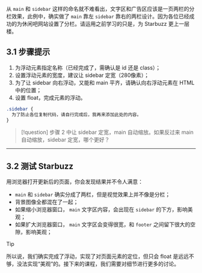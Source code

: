 从 `main` 和 `sidebar` 这样的命名就不难看出，文字区和广告区应该是一页两栏的分栏效果，此例中，确实做了 `main` 靠左 `sidebar` 靠右的两栏设计。因为各位已经成功的为休闲吧网站设置了分栏。请运用之前学习的只是，为 Starbuzz 更上一层楼。

## 3.1 步骤提示

1. 为浮动元素指定名称（已经完成了，需确认是 id 还是 class）；
2. 设置浮动元素的宽度，建议让 sidebar 定宽（280像素）；
3. 为了让 sidebar 向右浮动，又能和 main 平齐，请确认向右浮动元素在 HTML 中的位置；
4. 设置 float，完成元素的浮动。

```css
.sidebar {
  为了防止各位复制代码，请自行完成后，我再来添加此处的内容。
}
```

>[!question]
> 步骤 2 中让 sidebar 定宽，main 自动缩放。如果反过来 main 自动缩放，sidebar 定宽，哪个更好？
___


## 3.2 测试 Starbuzz

用浏览器打开更新后的页面，你会发现结果并不令人满意：

* `main` 和 `sidebar` 确实分成了两栏，但是视觉效果上并不像是分栏；
* 背景图像全都混在了一起；
* 如果缩小浏览器窗口， `main` 文字区内容，会出现在 `sidebar` 的下方，影响美观；
* 如果扩大浏览器窗口， `main` 文字区会变得很宽，和 `footer` 之间留下很大的空隙，影响美观；

>[!tip]
> 所以说，我们确实完成了浮动，实现了对页面元素的定位，但只会 float 是远远不够，没法实现“美观”的。接下来的课程，我们需要对细节进行更多的讨论。